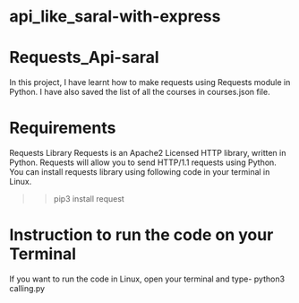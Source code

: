 # api_like_saral-with-express

# Requests_Api-saral
In this project, I have learnt how to make requests using Requests module in Python. I have also saved the list of all the courses in courses.json file.

# Requirements
Requests Library
Requests is an Apache2 Licensed HTTP library, written in Python. Requests will allow you to send HTTP/1.1 requests using Python.
You can install requests library using following code in your terminal in Linux.

  >> pip3 install request
  
# Instruction to run the code on your Terminal

If you want to run the code in Linux, open your terminal and type- python3 calling.py
